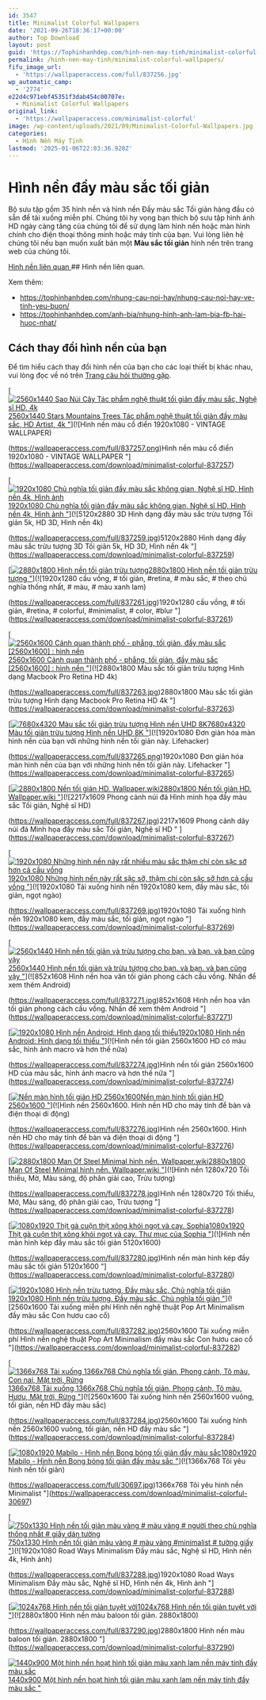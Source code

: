 ```yaml
---
id: 3547
title: Minimalist Colorful Wallpapers
date: '2021-09-26T18:36:17+00:00'
author: Top Download
layout: post
guid: 'https://Tophinhanhdep.com/hinh-nen-may-tinh/minimalist-colorful-wallpapers/'
permalink: /hinh-nen-may-tinh/minimalist-colorful-wallpapers/
fifu_image_url:
  - 'https://wallpaperaccess.com/full/837256.jpg'
wp_automatic_camp:
  - '2774'
e22d4c971ebf45351f3dab454c00707e:
  - Minimalist Colorful Wallpapers
original_link:
  - 'https://wallpaperaccess.com/minimalist-colorful'
image: /wp-content/uploads/2021/09/Minimalist-Colorful-Wallpapers.jpg
categories:
  - Hình Nền Máy Tính
lastmod: '2025-01-06T22:03:36.928Z'
---
```

# Hình nền đầy màu sắc tối giản

Bộ sưu tập gồm 35 hình nền và hình nền Đầy màu sắc Tối giản hàng đầu có sẵn để tải xuống miễn phí. Chúng tôi hy vọng bạn thích bộ sưu tập hình ảnh HD ngày càng tăng của chúng tôi để sử dụng làm hình nền hoặc màn hình chính cho điện thoại thông minh hoặc máy tính của bạn. Vui lòng liên hệ chúng tôi nếu bạn muốn xuất bản một **Màu sắc tối giản** hình nền trên trang web của chúng tôi.

[Hình nền liên quan ](#related) ## Hình nền liên quan.

   
 Xem thêm:

   
- <https://tophinhanhdep.com/nhung-cau-noi-hay/nhung-cau-noi-hay-ve-tinh-yeu-buon/>
- <https://tophinhanhdep.com/anh-bia/nhung-hinh-anh-lam-bia-fb-hai-huoc-nhat/>

## Cách thay đổi hình nền của bạn

Để tìm hiểu cách thay đổi hình nền của bạn cho các loại thiết bị khác nhau, vui lòng đọc về nó trên [Trang câu hỏi thường gặp](https://tophinhanhdep.com/faq/).

  
[[![2560x1440 Sao Núi Cây Tác phẩm nghệ thuật tối giản đầy màu sắc, Nghệ sĩ HD, 4k](https://wallpaperaccess.com/full/837256.jpg)2560x1440 Stars Mountains Trees Tác phẩm nghệ thuật tối giản đầy màu sắc, HD Artist, 4k "](https://wallpaperaccess.com/download/minimalist-colorful-837256)](![Hình nền màu cổ điển 1920x1080 - VINTAGE WALLPAPER)

(https://wallpaperaccess.com/full/837257.png)Hình nền màu cổ điển 1920x1080 - VINTAGE WALLPAPER "](https://wallpaperaccess.com/download/minimalist-colorful-837257)

[[![1920x1080 Chủ nghĩa tối giản đầy màu sắc không gian, Nghệ sĩ HD, Hình nền 4k, Hình ảnh](https://wallpaperaccess.com/full/837258.png)1920x1080 Chủ nghĩa tối giản đầy màu sắc không gian, Nghệ sĩ HD, Hình nền 4k, Hình ảnh "](https://wallpaperaccess.com/download/minimalist-colorful-837258)](![5120x2880 3D Hình dạng đầy màu sắc trừu tượng Tối giản 5k, HD 3D, Hình nền 4k)

(https://wallpaperaccess.com/full/837259.jpg)5120x2880 Hình dạng đầy màu sắc trừu tượng 3D Tối giản 5k, HD 3D, Hình nền 4k "](https://wallpaperaccess.com/download/minimalist-colorful-837259)

[[![2880x1800 Hình nền tối giản trừu tượng](https://wallpaperaccess.com/full/450552.jpg)2880x1800 Hình nền tối giản trừu tượng "](https://wallpaperaccess.com/download/minimalist-colorful-450552)](![1920x1280 cầu vồng, # tối giản, #retina, # màu sắc, # theo chủ nghĩa thống nhất, # màu, # màu xanh lam)

(https://wallpaperaccess.com/full/837261.jpg)1920x1280 cầu vồng, # tối giản, #retina, # colorful, #minimalist, # color, #blur "](https://wallpaperaccess.com/download/minimalist-colorful-837261)

[[![2560x1600 Cảnh quan thành phố - phẳng, tối giản, đầy màu sắc [2560x1600] : hình nền](https://wallpaperaccess.com/full/837262.png)2560x1600 Cảnh quan thành phố - phẳng, tối giản, đầy màu sắc \[2560x1600\] : hình nền "](https://wallpaperaccess.com/download/minimalist-colorful-837262)](![2880x1800 Màu sắc tối giản trừu tượng Hình dạng Macbook Pro Retina HD 4k)

(https://wallpaperaccess.com/full/837263.jpg)2880x1800 Màu sắc tối giản trừu tượng Hình dạng Macbook Pro Retina HD 4k "](https://wallpaperaccess.com/download/minimalist-colorful-837263)

[[![7680x4320 Màu sắc tối giản trừu tượng Hình nền UHD 8K](https://wallpaperaccess.com/full/837264.jpg)7680x4320 Màu tối giản trừu tượng Hình nền UHD 8K "](https://wallpaperaccess.com/download/minimalist-colorful-837264)](![1920x1080 Đơn giản hóa màn hình nền của bạn với những hình nền tối giản này.  Lifehacker)

(https://wallpaperaccess.com/full/837265.png)1920x1080 Đơn giản hóa màn hình nền của bạn với những hình nền tối giản này. Lifehacker "](https://wallpaperaccess.com/download/minimalist-colorful-837265)

[[![2880x1800 Nền tối giản HD.  Wallpaper.wiki](https://wallpaperaccess.com/full/837266.png)2880x1800 Nền tối giản HD. Wallpaper.wiki "](https://wallpaperaccess.com/download/minimalist-colorful-837266)](![2217x1609 Phong cảnh núi đá Hình minh họa đầy màu sắc Tối giản, Nghệ sĩ HD)

(https://wallpaperaccess.com/full/837267.jpg)2217x1609 Phong cảnh dãy núi đá Minh họa đầy màu sắc Tối giản, Nghệ sĩ HD " ](https://wallpaperaccess.com/download/minimalist-colorful-837267)

[[![1920x1080 Những hình nền này rất nhiều màu sắc thậm chí còn sặc sỡ hơn cả cầu vồng](https://wallpaperaccess.com/full/837268.jpg)1920x1080 Những hình nền này rất sặc sỡ, thậm chí còn sặc sỡ hơn cả cầu vồng "](https://wallpaperaccess.com/download/minimalist-colorful-837268)](![1920x1080 Tải xuống hình nền 1920x1080 kem, đầy màu sắc, tối giản, ngọt ngào)

(https://wallpaperaccess.com/full/837269.jpg)1920x1080 Tải xuống hình nền 1920x1080 kem, đầy màu sắc, tối giản, ngọt ngào "](https://wallpaperaccess.com/download/minimalist-colorful-837269)

[[![2560x1440 Hình nền tối giản và trừu tượng cho bạn.  và bạn.  và bạn cũng vậy](https://wallpaperaccess.com/full/388261.jpg)2560x1440 Hình nền tối giản và trừu tượng cho bạn. và bạn. và bạn cũng vậy "](https://wallpaperaccess.com/download/minimalist-colorful-388261)](![852x1608 Hình nền hoa văn tối giản phong cách cầu vồng.  Nhấn để xem thêm Android)

(https://wallpaperaccess.com/full/837271.jpg)852x1608 Hình nền hoa văn tối giản phong cách cầu vồng. Nhấn để xem thêm Android "](https://wallpaperaccess.com/download/minimalist-colorful-837271)

[[![1920x1080 Hình nền Android: Hình dạng tối thiểu](https://wallpaperaccess.com/full/837273.jpg)1920x1080 Hình nền Android: Hình dạng tối thiểu "](https://wallpaperaccess.com/download/minimalist-colorful-837273)](![Hình nền tối giản 2560x1600 HD có màu sắc, hình ảnh macro và hơn thế nữa)

(https://wallpaperaccess.com/full/837274.jpg)Hình nền tối giản 2560x1600 HD của màu sắc, hình ảnh macro và hơn thế nữa "](https://wallpaperaccess.com/download/minimalist-colorful-837274)

[[![Nền màn hình tối giản HD 2560x1600](https://wallpaperaccess.com/full/837275.png)Nền màn hình tối giản HD 2560x1600 "](https://wallpaperaccess.com/download/minimalist-colorful-837275)](![Hình nền 2560x1600.  Hình nền HD cho máy tính để bàn và điện thoại di động)

(https://wallpaperaccess.com/full/837276.jpg)Hình nền 2560x1600. Hình nền HD cho máy tính để bàn và điện thoại di động "](https://wallpaperaccess.com/download/minimalist-colorful-837276)

[[![2880x1800 Man Of Steel Minimal hình nền.  Wallpaper.wiki](https://wallpaperaccess.com/full/837277.jpg)2880x1800 Man Of Steel Minimal hình nền. Wallpaper.wiki "](https://wallpaperaccess.com/download/minimalist-colorful-837277)](![Hình nền 1280x720 Tối thiểu, Mờ, Màu sáng, độ phân giải cao, Trừu tượng)

(https://wallpaperaccess.com/full/837278.jpg)Hình nền 1280x720 Tối thiểu, Mờ, Màu sáng, độ phân giải cao, Trừu tượng "](https://wallpaperaccess.com/download/minimalist-colorful-837278)

[[![1080x1920 Thịt gà cuộn thịt xông khói ngọt và cay.  Sophia](https://wallpaperaccess.com/full/837279.jpg)1080x1920 Thịt gà cuộn thịt xông khói ngọt và cay. Thư mục của Sophia "](https://wallpaperaccess.com/download/minimalist-colorful-837279)](![Hình nền màn hình kép đầy màu sắc tối giản 5120x1600)

(https://wallpaperaccess.com/full/837280.jpg)Hình nền màn hình kép đầy màu sắc tối giản 5120x1600 "](https://wallpaperaccess.com/download/minimalist-colorful-837280)

[[![1920x1080 Hình nền trừu tượng, Đầy màu sắc, Chủ nghĩa tối giản](https://wallpaperaccess.com/full/837281.jpg)1920x1080 Hình nền trừu tượng, Đầy màu sắc, Chủ nghĩa tối giản "](https://wallpaperaccess.com/download/minimalist-colorful-837281)](![2560x1600 Tải xuống miễn phí Hình nền nghệ thuật Pop Art Minimalism đầy màu sắc Con hươu cao cổ)

(https://wallpaperaccess.com/full/837282.jpg)2560x1600 Tải xuống miễn phí Hình nền nghệ thuật Pop Art Minimalism đầy màu sắc Con hươu cao cổ "](https://wallpaperaccess.com/download/minimalist-colorful-837282)

[[![1366x768 Tải xuống 1366x768 Chủ nghĩa tối giản, Phong cảnh, Tô màu, Con nai, Mặt trời, Rừng](https://wallpaperaccess.com/full/837283.jpg)1366x768 Tải xuống 1366x768 Chủ nghĩa tối giản, Phong cảnh, Tô màu, Hươu, Mặt trời, Rừng "](https://wallpaperaccess.com/download/minimalist-colorful-837283)](![2560x1600 Tải xuống hình nền 2560x1600 vuông, tối giản, nền HD đầy màu sắc)

(https://wallpaperaccess.com/full/837284.jpg)2560x1600 Tải xuống hình nền 2560x1600 vuông, tối giản, nền HD đầy màu sắc "](https://wallpaperaccess.com/download/minimalist-colorful-837284)

[[![1080x1920 Mabilo - Hình nền Bong bóng tối giản đầy màu sắc](https://wallpaperaccess.com/full/837285.jpg)1080x1920 Mabilo - Hình nền Bong bóng tối giản đầy màu sắc "](https://wallpaperaccess.com/download/minimalist-colorful-837285)](![1366x768 Tôi yêu hình nền tối giản)

(https://wallpaperaccess.com/full/30697.jpg)1366x768 Tôi yêu hình nền Minimalist "](https://wallpaperaccess.com/download/minimalist-colorful-30697)

[[![750x1330 Hình nền tối giản màu vàng # màu vàng # người theo chủ nghĩa thống nhất # giấy dán tường](https://wallpaperaccess.com/full/708986.jpg)750x1330 Hình nền tối giản màu vàng # màu vàng #minimalist # tường giấy "](https://wallpaperaccess.com/download/minimalist-colorful-708986)](![1920x1080 Road Ways Minimalism Đầy màu sắc, Nghệ sĩ HD, Hình nền 4k, Hình ảnh)

(https://wallpaperaccess.com/full/837288.jpg)1920x1080 Road Ways Minimalism Đầy màu sắc, Nghệ sĩ HD, Hình nền 4k, Hình ảnh "](https://wallpaperaccess.com/download/minimalist-colorful-837288)

[[![1024x768 Hình nền tối giản tuyệt vời](https://wallpaperaccess.com/full/782906.jpg)1024x768 Hình nền tối giản tuyệt vời "](https://wallpaperaccess.com/download/minimalist-colorful-782906)](![2880x1800 Hình nền màu baloon tối giản.  2880x1800)

(https://wallpaperaccess.com/full/837290.jpg)2880x1800 Hình nền màu baloon tối giản. 2880x1800 "](https://wallpaperaccess.com/download/minimalist-colorful-837290)

[![1440x900 Một hình nền hoạt hình tối giản màu xanh lam nền máy tính đầy màu sắc](https://wallpaperaccess.com/full/837291.jpg)1440x900 Một hình nền hoạt hình tối giản màu xanh lam nền máy tính đầy màu sắc "](https://wallpaperaccess.com/download/minimalist-colorful-837291)
